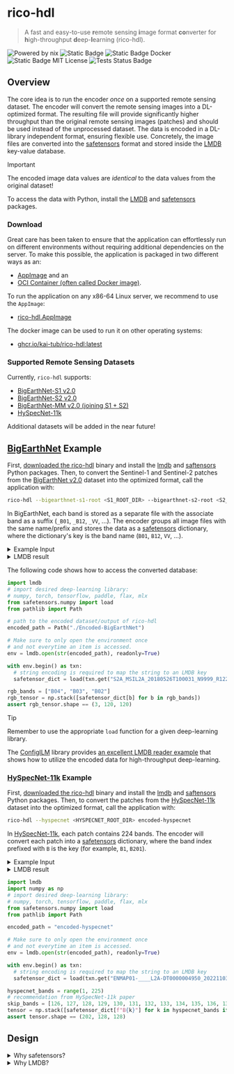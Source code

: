 # rico-hdl

> A fast and easy-to-use **r**emote sensing **i**mage format **co**nverter for **h**igh-throughput **d**eep-**l**earning (rico-hdl).

<img alt="Powered by nix" src="https://img.shields.io/badge/Powered%20By-Nix-blue?style=flat&logo=snowflake"> <img alt="Static Badge" src="https://img.shields.io/badge/AppImage-Available-blue?style=flat&logo=files">
<img alt="Static Badge Docker" src="https://img.shields.io/badge/Docker-Available-blue?style=flat&logo=docker&link=ghcr.io%2Fkai-tub%2Frico-hdl">
<img alt="Static Badge MIT License" src="https://img.shields.io/badge/License-MIT-blue?style=flat&link=https%3A%2F%2Fopensource.org%2Flicenses%2Fmit-0">
<img alt="Tests Status Badge" src="https://github.com/kai-tub/rico-hdl/actions/workflows/nix.yml/badge.svg">

## Overview

The core idea is to run the encoder _once_ on a supported remote sensing dataset.
The encoder will convert the remote sensing images into a DL-optimized format.
The resulting file will provide significantly higher throughput than the original
remote sensing images (patches)
and should be used instead of the unprocessed dataset.
The data is encoded in a DL-library independent format, ensuring flexible use.
Concretely, the image files are converted into the [safetensors][s] format and stored inside the
[LMDB][LMDB] key-value database.

> [!IMPORTANT]
> The encoded image data values are _identical_ to the data values from the original dataset!

To access the data with Python, install the [LMDB][LMDB] and [safetensors][s] packages.

### Download

Great care has been taken to ensure that the application can effortlessly run on different environments
without requiring additional dependencies on the server.
To make this possible, the application is packaged in two different ways as an:

- [AppImage](https://appimage.org/) and an
- [OCI Container (often called Docker image)](https://opencontainers.org/).

To run the application on any x86-64 Linux server, we recommend to use the `AppImage`:
- [rico-hdl.AppImage](https://github.com/kai-tub/rico-hdl/releases/latest/download/rico-hdl.AppImage)

The docker image can be used to run it on other operating systems:
- [ghcr.io/kai-tub/rico-hdl:latest](https://github.com/kai-tub/rico-hdl/pkgs/container/rico-hdl)

### Supported Remote Sensing Datasets

Currently, `rico-hdl` supports:
- [BigEarthNet-S1 v2.0][ben]
- [BigEarthNet-S2 v2.0][ben]
- [BigEarthNet-MM v2.0 (joining S1 + S2)][ben]
- [HySpecNet-11k][hyspecnet]

Additional datasets will be added in the near future!

## [BigEarthNet][ben] Example

First, [downloaded the rico-hdl](#Download) binary and install
the [lmdb][pyl] and [saftensors][pys] Python packages.
Then, to convert the Sentinel-1 and Sentinel-2 patches from the [BigEarthNet v2.0][ben]
dataset into the optimized format, call the application with:

```bash
rico-hdl --bigearthnet-s1-root <S1_ROOT_DIR> --bigearthnet-s2-root <S2_ROOT_DIR> Encoded-BigEarthNet
```

In BigEarthNet, each band is stored as a separate file with the associate band as a suffix (`_B01`, `_B12`, `_VV`, ...).
The encoder groups all image files with the same name/prefix and stores the data as a [safetensors][s] dictionary,
where the dictionary's key is the band name (`B01`, `B12`, `VV`, ...).

<details>
  <summary>Example Input</summary>

```
<S1_ROOT_DIR>
└── S1A_IW_GRDH_1SDV_20170613T165043_33UUP_65_63
   ├── S1A_IW_GRDH_1SDV_20170613T165043_33UUP_65_63_VH.tif
   └── S1A_IW_GRDH_1SDV_20170613T165043_33UUP_65_63_VV.tif
<S2_ROOT_DIR>
└── S2A_MSIL2A_20180526T100031_N9999_R122_T34WFU_14_23
   ├── S2A_MSIL2A_20180526T100031_N9999_R122_T34WFU_14_23_B01.tiff
   ├── S2A_MSIL2A_20180526T100031_N9999_R122_T34WFU_14_23_B02.tiff
   ├── S2A_MSIL2A_20180526T100031_N9999_R122_T34WFU_14_23_B03.tiff
   ├── S2A_MSIL2A_20180526T100031_N9999_R122_T34WFU_14_23_B04.tiff
   ├── S2A_MSIL2A_20180526T100031_N9999_R122_T34WFU_14_23_B05.tiff
   ├── S2A_MSIL2A_20180526T100031_N9999_R122_T34WFU_14_23_B06.tiff
   ├── S2A_MSIL2A_20180526T100031_N9999_R122_T34WFU_14_23_B07.tiff
   ├── S2A_MSIL2A_20180526T100031_N9999_R122_T34WFU_14_23_B08.tiff
   ├── S2A_MSIL2A_20180526T100031_N9999_R122_T34WFU_14_23_B09.tiff
   ├── S2A_MSIL2A_20180526T100031_N9999_R122_T34WFU_14_23_B8A.tiff
   ├── S2A_MSIL2A_20180526T100031_N9999_R122_T34WFU_14_23_B11.tiff
   └── S2A_MSIL2A_20180526T100031_N9999_R122_T34WFU_14_23_B12.tiff
```

</details>

<details>
  <summary>LMDB result</summary>

```
'S1A_IW_GRDH_1SDV_20170613T165043_33UUP_65_63':
  {
    'VH': <120x120 float32 safetensors image data>
    'VV': <120x120 float32 safetensors image data>
  },
'S2A_MSIL2A_20180526T100031_N9999_R122_T34WFU_14_23':
  {
    'B01': <120x120 uint16 safetensors image data>,
    'B02': <120x120 uint16 safetensors image data>,
    'B03': <120x120 uint16 safetensors image data>,
    'B04': <120x120 uint16 safetensors image data>,
    'B05': <120x120 uint16 safetensors image data>,
    'B06': <120x120 uint16 safetensors image data>,
    'B07': <120x120 uint16 safetensors image data>,
    'B08': <120x120 uint16 safetensors image data>,
    'B8A': <120x120 uint16 safetensors image data>,
    'B09': <120x120 uint16 safetensors image data>,
    'B11': <120x120 uint16 safetensors image data>,
    'B12': <120x120 uint16 safetensors image data>,
  }
```

</details>

The following code shows how to access the converted database:

```python
import lmdb
# import desired deep-learning library:
# numpy, torch, tensorflow, paddle, flax, mlx
from safetensors.numpy import load
from pathlib import Path

# path to the encoded dataset/output of rico-hdl
encoded_path = Path("./Encoded-BigEarthNet")

# Make sure to only open the environment once
# and not everytime an item is accessed.
env = lmdb.open(str(encoded_path), readonly=True)

with env.begin() as txn:
  # string encoding is required to map the string to an LMDB key
  safetensor_dict = load(txn.get("S2A_MSIL2A_20180526T100031_N9999_R122_T34WFU_14_23".encode()))

rgb_bands = ["B04", "B03", "B02"]
rgb_tensor = np.stack([safetensor_dict[b] for b in rgb_bands])
assert rgb_tensor.shape == (3, 120, 120)
```


> [!TIP]
> Remember to use the appropriate `load` function for a given deep-learning library.

The [ConfigILM](https://github.com/lhackel-tub/ConfigILM) library provides [an excellent
LMDB reader example](https://github.com/lhackel-tub/ConfigILM/blob/main/configilm/extra/BENv2_utils.py)
that shows how to utilize the encoded data for high-throughput deep-learning.

### [HySpecNet-11k][hyspecnet] Example

First, [downloaded the rico-hdl](#Download) binary and install
the [lmdb][pyl] and [saftensors][pys] Python packages.
Then, to convert the patches from the [HySpecNet-11k][hyspecnet]
dataset into the optimized format, call the application with:

```bash
rico-hdl --hyspecnet <HYSPECNET_ROOT_DIR> encoded-hyspecnet
```

In [HySpecNet-11k][hyspecnet], each patch contains 224 bands.
The encoder will convert each patch into a [safetensors][s]
dictionary, where the band index prefixed with `B` is the key (for example, `B1`, `B201`).

<details>
  <summary>Example Input</summary>

```
integration_tests/tiffs/HySpecNet-11k
├── ENMAP01-____L2A-DT0000004950_20221103T162438Z_001_V010110_20221118T145147Z-Y01460273_X03110438
│  ├── ENMAP01-____L2A-DT0000004950_20221103T162438Z_001_V010110_20221118T145147Z-Y01460273_X03110438-QL_PIXELMASK.TIF
│  ├── ENMAP01-____L2A-DT0000004950_20221103T162438Z_001_V010110_20221118T145147Z-Y01460273_X03110438-QL_QUALITY_CIRRUS.TIF
│  ├── ENMAP01-____L2A-DT0000004950_20221103T162438Z_001_V010110_20221118T145147Z-Y01460273_X03110438-QL_QUALITY_CLASSES.TIF
│  ├── ENMAP01-____L2A-DT0000004950_20221103T162438Z_001_V010110_20221118T145147Z-Y01460273_X03110438-QL_QUALITY_CLOUD.TIF
│  ├── ENMAP01-____L2A-DT0000004950_20221103T162438Z_001_V010110_20221118T145147Z-Y01460273_X03110438-QL_QUALITY_CLOUDSHADOW.TIF
│  ├── ENMAP01-____L2A-DT0000004950_20221103T162438Z_001_V010110_20221118T145147Z-Y01460273_X03110438-QL_QUALITY_HAZE.TIF
│  ├── ENMAP01-____L2A-DT0000004950_20221103T162438Z_001_V010110_20221118T145147Z-Y01460273_X03110438-QL_QUALITY_SNOW.TIF
│  ├── ENMAP01-____L2A-DT0000004950_20221103T162438Z_001_V010110_20221118T145147Z-Y01460273_X03110438-QL_QUALITY_TESTFLAGS.TIF
│  ├── ENMAP01-____L2A-DT0000004950_20221103T162438Z_001_V010110_20221118T145147Z-Y01460273_X03110438-QL_SWIR.TIF
│  ├── ENMAP01-____L2A-DT0000004950_20221103T162438Z_001_V010110_20221118T145147Z-Y01460273_X03110438-QL_VNIR.TIF
│  ├── ENMAP01-____L2A-DT0000004950_20221103T162438Z_001_V010110_20221118T145147Z-Y01460273_X03110438-SPECTRAL_IMAGE.TIF
│  └── ENMAP01-____L2A-DT0000004950_20221103T162438Z_001_V010110_20221118T145147Z-Y01460273_X03110438-THUMBNAIL.jpg
└── ENMAP01-____L2A-DT0000004950_20221103T162438Z_001_V010110_20221118T145147Z-Y01460273_X04390566
   ├── ENMAP01-____L2A-DT0000004950_20221103T162438Z_001_V010110_20221118T145147Z-Y01460273_X04390566-QL_PIXELMASK.TIF
   ├── ENMAP01-____L2A-DT0000004950_20221103T162438Z_001_V010110_20221118T145147Z-Y01460273_X04390566-QL_QUALITY_CIRRUS.TIF
   ├── ENMAP01-____L2A-DT0000004950_20221103T162438Z_001_V010110_20221118T145147Z-Y01460273_X04390566-QL_QUALITY_CLASSES.TIF
   ├── ENMAP01-____L2A-DT0000004950_20221103T162438Z_001_V010110_20221118T145147Z-Y01460273_X04390566-QL_QUALITY_CLOUD.TIF
   ├── ENMAP01-____L2A-DT0000004950_20221103T162438Z_001_V010110_20221118T145147Z-Y01460273_X04390566-QL_QUALITY_CLOUDSHADOW.TIF
   ├── ENMAP01-____L2A-DT0000004950_20221103T162438Z_001_V010110_20221118T145147Z-Y01460273_X04390566-QL_QUALITY_HAZE.TIF
   ├── ENMAP01-____L2A-DT0000004950_20221103T162438Z_001_V010110_20221118T145147Z-Y01460273_X04390566-QL_QUALITY_SNOW.TIF
   ├── ENMAP01-____L2A-DT0000004950_20221103T162438Z_001_V010110_20221118T145147Z-Y01460273_X04390566-QL_QUALITY_TESTFLAGS.TIF
   ├── ENMAP01-____L2A-DT0000004950_20221103T162438Z_001_V010110_20221118T145147Z-Y01460273_X04390566-QL_SWIR.TIF
   ├── ENMAP01-____L2A-DT0000004950_20221103T162438Z_001_V010110_20221118T145147Z-Y01460273_X04390566-QL_VNIR.TIF
   ├── ENMAP01-____L2A-DT0000004950_20221103T162438Z_001_V010110_20221118T145147Z-Y01460273_X04390566-SPECTRAL_IMAGE.TIF
   └── ENMAP01-____L2A-DT0000004950_20221103T162438Z_001_V010110_20221118T145147Z-Y01460273_X04390566-THUMBNAIL.jpg
```
</details>

<details>
  <summary>LMDB result</summary>

> [!INFO]
> The encoder will only process the image data (`SPECTRAL_IMAGE.TIF`)
> and skip over the quality indicator and thumbnail files.

```
'ENMAP01-____L2A-DT0000004950_20221103T162438Z_001_V010110_20221118T145147Z-Y01460273_X03110438':
  {
    'B1': <128x128 int16 safetensors image data>
    'B2': <128x128 int16 safetensors image data>
     ⋮
    'B10': <128x128 int16 safetensors image data>
    'B11': <128x128 int16 safetensors image data>
     ⋮
    'B100': <128x128 int16 safetensors image data>
    'B101': <128x128 int16 safetensors image data>
     ⋮
    'B223': <128x128 int16 safetensors image data>
    'B224': <128x128 int16 safetensors image data>
  },
'ENMAP01-____L2A-DT0000004950_20221103T162438Z_001_V010110_20221118T145147Z-Y01460273_X04390566':
  {
    'B1': <128x128 int16 safetensors image data>
    'B2': <128x128 int16 safetensors image data>
     ⋮
    'B10': <128x128 int16 safetensors image data>
    'B11': <128x128 int16 safetensors image data>
     ⋮
    'B100': <128x128 int16 safetensors image data>
    'B101': <128x128 int16 safetensors image data>
     ⋮
    'B223': <128x128 int16 safetensors image data>
    'B224': <128x128 int16 safetensors image data>
  }
```

</details>

```python
import lmdb
import numpy as np
# import desired deep-learning library:
# numpy, torch, tensorflow, paddle, flax, mlx
from safetensors.numpy import load
from pathlib import Path

encoded_path = "encoded-hyspecnet"

# Make sure to only open the environment once
# and not everytime an item is accessed.
env = lmdb.open(str(encoded_path), readonly=True)

with env.begin() as txn:
  # string encoding is required to map the string to an LMDB key
  safetensor_dict = load(txn.get("ENMAP01-____L2A-DT0000004950_20221103T162438Z_001_V010110_20221118T145147Z-Y01460273_X04390566".encode()))

hyspecnet_bands = range(1, 225)
# recommendation from HySpecNet-11k paper
skip_bands = [126, 127, 128, 129, 130, 131, 132, 133, 134, 135, 136, 137, 138, 139, 140, 160, 161, 162, 163, 164, 165, 166]
tensor = np.stack([safetensor_dict[f"B{k}"] for k in hyspecnet_bands if k not in skip_bands])
assert tensor.shape == (202, 128, 128)
```


## Design

<details>
  <summary>
    Why safetensors?
  </summary>

The main advantage of the [safetensors][s] format is its [_fast_](https://huggingface.co/docs/safetensors/speed)
and deep-learning independent tensor serialization capability.
This allows teams with different deep-learning framework preferences to utilize the same data without issues.
Please refer to [the official documentation](https://huggingface.co/docs/safetensors/index) to discover more benefits
of the [safetensors][s] format.

</details>

<details>
<summary>
  Why LMDB?
</summary>

[LMDB][LMDB] is an in-memory key-value store known for its reliability and high performance.
It effectively utilizes the operating system's buffer cache and allows seamless parallel read access.
These properties make it an excellent choice for environments where multiple users require access to the same data,
which is common in deep-learning research.

One significant advantage of choosing [LMDB][LMDB] over more array-structured solutions like
[netcdf](https://www.unidata.ucar.edu/software/netcdf/) or [Zarr](https://zarr.dev/)
is that it is better aligned with the access patterns and dataset characteristics specific
to remote sensing deep-learning datasets.
Remote sensing deep-learning datasets typically consist of small images
(usually around 120px x 120px) with varying resolutions based on the selected band
(e.g., BigEarthNet's highest resolution is 120px x 120px and the lowest is 20px x 20px).
These images are randomly accessed during training, which differs from the access patterns
in classical machine-learning applications or applications that calculate zonal statistics.
These characteristics make array-structured data formats less suitable for deep-learning applications.

</details>


[ben]: https://bigearth.net
[LMDB]: https://www.symas.com/lmdb
[s]: https://huggingface.co/docs/safetensors/index
[hyspecnet]: https://hyspecnet.rsim.berlin/
[pyl]: https://lmdb.readthedocs.io/en/release/
[pys]: https://github.com/huggingface/safetensors
